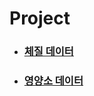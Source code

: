 # Project

* ### [체질 데이터](https://github.com/hbyul35/Capstone-Design/blob/main/Data/bodyData.cpp)

* ### [영양소 데이터](https://github.com/hbyul35/Capstone-Design/blob/main/Data/nutrientData.cpp)
